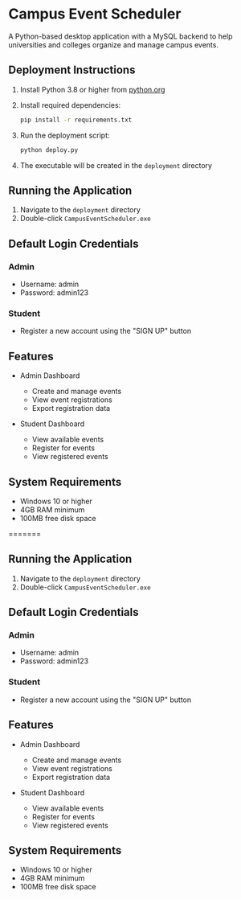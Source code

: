 # Campus Event Scheduler

A Python-based desktop application with a MySQL backend to help universities and colleges
organize and manage campus events.

## Deployment Instructions

1. Install Python 3.8 or higher from [python.org](https://www.python.org/downloads/)

2. Install required dependencies:
   ```bash
   pip install -r requirements.txt
   ```

3. Run the deployment script:
   ```bash
   python deploy.py
   ```

4. The executable will be created in the `deployment` directory


## Running the Application

1. Navigate to the `deployment` directory
2. Double-click `CampusEventScheduler.exe`

## Default Login Credentials

### Admin
- Username: admin
- Password: admin123

### Student
- Register a new account using the "SIGN UP" button

## Features

- Admin Dashboard
  - Create and manage events
  - View event registrations
  - Export registration data

- Student Dashboard
  - View available events
  - Register for events
  - View registered events

## System Requirements

- Windows 10 or higher
- 4GB RAM minimum
- 100MB free disk space

=======

## Running the Application

1. Navigate to the `deployment` directory
2. Double-click `CampusEventScheduler.exe`

## Default Login Credentials

### Admin
- Username: admin
- Password: admin123

### Student
- Register a new account using the "SIGN UP" button

## Features

- Admin Dashboard
  - Create and manage events
  - View event registrations
  - Export registration data

- Student Dashboard
  - View available events
  - Register for events
  - View registered events

## System Requirements

- Windows 10 or higher
- 4GB RAM minimum
- 100MB free disk space

